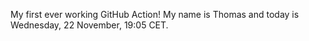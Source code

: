 My first ever working GitHub Action!
My name is Thomas and today is Wednesday, 22 November, 19:05 CET. 
